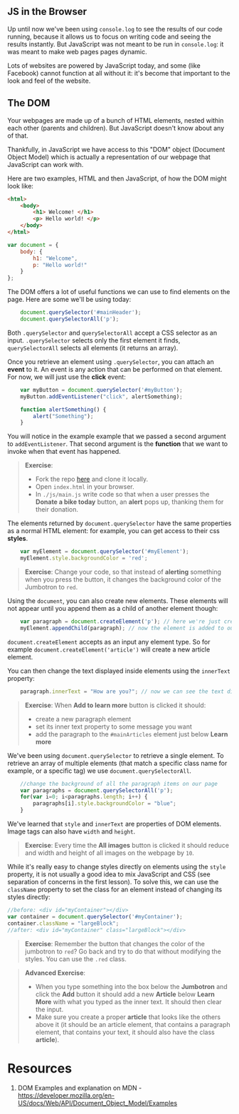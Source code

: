 ## JS in the Browser

Up until now we've been using `console.log` to see the results of our code running, because it allows us to focus on writing code and seeing the results instantly. But JavaScript was not meant to be run in `console.log`: it was meant to make web pages pages dynamic.

Lots of websites are powered by JavaScript today, and some (like Facebook) cannot function at all without it: it's become that important to the look and feel of the website.

## The DOM

Your webpages are made up of a bunch of HTML elements, nested within each other (parents and children). But JavaScript doesn't know about any of that.

Thankfully, in JavaScript we have access to this "DOM" object (Document Object Model) which is actually a representation of our webpage that JavaScript can work with.

Here are two examples, HTML and then JavaScript, of how the DOM might look like:

```html
<html>
    <body>
        <h1> Welcome! </h1>
        <p> Hello world! </p>
    </body>
</html>
```

```javascript
var document = {
    body: {
        h1: "Welcome",
        p: "Hello world!"
    }
};
```

The DOM offers a lot of useful functions we can use to find elements on the page. Here are some we'll be using today:

```javascript
    document.querySelector('#mainHeader');
    document.querySelectorAll('p');
```
Both `.querySelector` and `querySelectorAll` accept a CSS selector as an input.
`.querySelector` selects only the first element it finds, `querySelectorAll` selects all elements (it returns an array).

Once you retrieve an element using `.querySelector`, you can attach an **event** to it. An event is any action that can be performed on that element. For now, we will just use the **click** event:

```javascript
    var myButton = document.querySelector('#myButton');
    myButton.addEventListener("click", alertSomething);

    function alertSomething() {
        alert("Something");
    }
```

You will notice in the example example that we passed a second argument to `addEventListener`. That second argument is the **function** that we want to invoke when that event has happened.

> **Exercise**:
> - Fork the repo [here](https://github.com/CodeYourFuture/dom-ajax) and clone it locally.
> - Open `index.html` in your browser.
> - In `./js/main.js` write code so that when a user presses the **Donate a bike today** button, an **alert** pops up, thanking them for their donation.

The elements returned by `document.querySelector` have the same properties as a normal HTML element: for example, you can get access to their css **styles**.

```javascript
    var myElement = document.querySelector('#myElement');
    myElement.style.backgroundColor = 'red';
```

> **Exercise**:
> Change your code, so that instead of **alerting** something when you press the button, it changes the background color of the Jumbotron to `red`.

Using the `document`, you can also create new elements. These elements will not appear until you append them as a child of another element though:

```javascript
    var paragraph = document.createElement('p'); // here we're just creating it, element is not visible yet
    myElement.appendChild(paragraph); // now the element is added to our view, but it's empty
```

`document.createElement` accepts as an input any element type. So for example `document.createElement('article')` will create a new article element.

You can then change the text displayed inside elements using the `innerText` property:

```javascript
    paragraph.innerText = "How are you?"; // now we can see the text displaying on the screen
```
> **Exercise**:
> When **Add to learn more** button is clicked it should:
> - create a new paragraph element
> - set its inner text property to some message you want
> - add the paragraph to the `#mainArticles` element just below **Learn more**

We've been using `document.querySelector` to retrieve a single element.
To retrieve an array of multiple elements (that match a specific class name for example, or a specific tag) we use `document.querySelectorAll`.

```javascript
    //change the background of all the paragraph items on our page
    var paragraphs = document.querySelectorAll('p');
    for(var i=0; i<paragraphs.length; i++) {
        paragraphs[i].style.backgroundColor = "blue";
    }
```

We've learned that `style` and `innerText` are properties of DOM elements. Image tags can also have `width` and `height`.

> **Exercise**:
> Every time the **All images** button is clicked it should reduce and width and height of all images on the webpage by `10`.

While it's really easy to change styles directly on elements using the `style` property, it is not usually a good idea to mix JavaScript and CSS (see separation of concerns in the first lesson). To solve this, we can use the `className` property to set the class for an element instead of changing its styles directly:

```javascript
//before: <div id="myContainer"></div>
var container = document.querySelector('#myContainer');
container.className = "largeBlock";
//after: <div id="myContainer" class="largeBlock"></div>
```

> **Exercise**:
> Remember the button that changes the color of the jumbotron to `red`? Go back and try to do that without modifying the styles. You can use the `.red` class.

> **Advanced Exercise**:
> - When you type something into the box below the **Jumbotron** and click the **Add** button it should add a new **Article** below **Learn More** with what you typed as the inner text. It should then clear the input.
> - Make sure you create a proper **article** that looks like the others above it (it should be an article element, that contains a paragraph element, that contains your text, it should also have the class **article**).

# Resources
1. DOM Examples and explanation on MDN - https://developer.mozilla.org/en-US/docs/Web/API/Document_Object_Model/Examples

